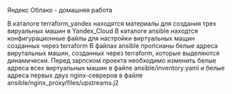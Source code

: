 Яндекс Облако - домашняя работа


В каталоге terraform_yandex находятся материалы для создания трех вируальных машин в Yandex_Cloud
В каталоге ansible находтся конфигурационные файлы для настройки виртуальных мащин созданных через terraform
В файлах ansible пропсианы белые адреса вирутальных машин, созданных через terraform, которые выделяются динамически.
Перед зарпском проекта необходимо изменить белые адреса всех виртуальных машин в файле ansible/inventory.yaml и
белые адреса первых двух nginx-севреров в файле ansible/nginx_proxy/files/upstreams.j2  
